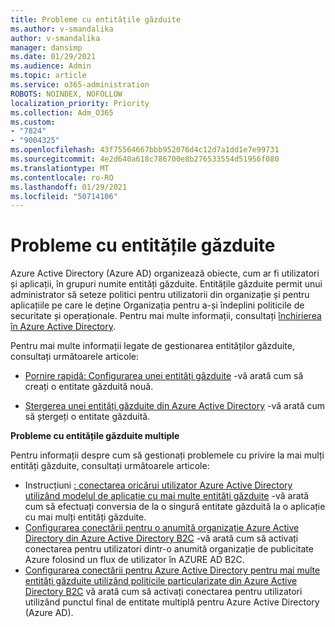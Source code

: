 ```yaml
---
title: Probleme cu entitățile găzduite
ms.author: v-smandalika
author: v-smandalika
manager: dansimp
ms.date: 01/29/2021
ms.audience: Admin
ms.topic: article
ms.service: o365-administration
ROBOTS: NOINDEX, NOFOLLOW
localization_priority: Priority
ms.collection: Adm_O365
ms.custom:
- "7824"
- "9004325"
ms.openlocfilehash: 43f75564667bbb952076d4c12d7a1dd1e7e99731
ms.sourcegitcommit: 4e2d640a618c786700e8b276533554d51956f080
ms.translationtype: MT
ms.contentlocale: ro-RO
ms.lasthandoff: 01/29/2021
ms.locfileid: "50714106"
---
```

# <a name="issues-with-tenants"></a>Probleme cu entitățile găzduite

Azure Active Directory (Azure AD) organizează obiecte, cum ar fi utilizatori și aplicații, în grupuri numite entități găzduite. Entitățile găzduite permit unui administrator să seteze politici pentru utilizatorii din organizație și pentru aplicațiile pe care le deține Organizația pentru a-și îndeplini politicile de securitate și operaționale. Pentru mai multe informații, consultați [închirierea în Azure Active Directory](https://docs.microsoft.com/azure/active-directory/develop/single-and-multi-tenant-apps).

Pentru mai multe informații legate de gestionarea entităților găzduite, consultați următoarele articole:

- [Pornire rapidă: Configurarea unei entități găzduite](https://docs.microsoft.com/azure/active-directory/develop/quickstart-create-new-tenant) -vă arată cum să creați o entitate găzduită nouă.

- [Ștergerea unei entități găzduite din Azure Active Directory](https://docs.microsoft.com/azure/active-directory/enterprise-users/directory-delete-howto) -vă arată cum să ștergeți o entitate găzduită.

**Probleme cu entitățile găzduite multiple**

Pentru informații despre cum să gestionați problemele cu privire la mai mulți entități găzduite, consultați următoarele articole:

- Instrucțiuni [: conectarea oricărui utilizator Azure Active Directory utilizând modelul de aplicație cu mai multe entități găzduite](https://docs.microsoft.com/azure/active-directory/develop/howto-convert-app-to-be-multi-tenant) -vă arată cum să efectuați conversia de la o singură entitate găzduită la o aplicație cu mai mulți entități găzduite.
- [Configurarea conectării pentru o anumită organizație Azure Active Directory din Azure Active Directory B2C](https://docs.microsoft.com/azure/active-directory-b2c/identity-provider-azure-ad-single-tenant?pivots=b2c-user-flow) -vă arată cum să activați conectarea pentru utilizatori dintr-o anumită organizație de publicitate Azure folosind un flux de utilizator în AZURE AD B2C.
- [Configurarea conectării pentru Azure Active Directory pentru mai multe entități găzduite utilizând politicile particularizate din Azure Active Directory B2C](https://docs.microsoft.com/azure/active-directory-b2c/identity-provider-azure-ad-multi-tenant?pivots=b2c-custom-policy)  vă arată cum să activați conectarea pentru utilizatori utilizând punctul final de entitate multiplă pentru Azure Active Directory (Azure AD).






